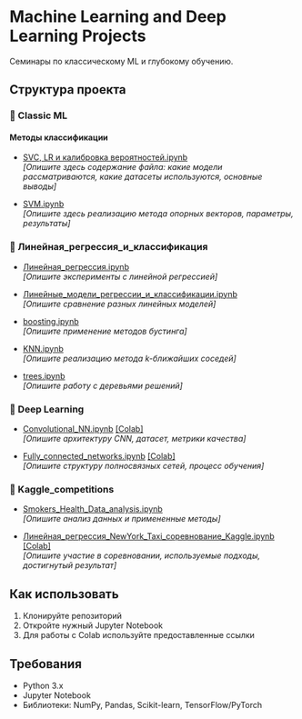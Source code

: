 # Machine Learning and Deep Learning Projects

Семинары по классическому ML и глубокому обучению.

## Структура проекта

### 📁 Classic ML

#### Методы классификации
- [SVC, LR и калибровка вероятностей.ipynb](Classic%20ML/SVC,%20LR%20и%20калибровка%20вероятностей.ipynb)  
  *[Опишите здесь содержание файла: какие модели рассматриваются, какие датасеты используются, основные выводы]*
  
- [SVM.ipynb](Classic%20ML/SVM.ipynb)  
  *[Опишите здесь реализацию метода опорных векторов, параметры, результаты]*  

### 📁 Линейная_регрессия_и_классификация
- [Линейная_регрессия.ipynb](Линейная_регрессия_и_классификация/Линейная_регрессия.ipynb)  
  *[Опишите эксперименты с линейной регрессией]*
  
- [Линейные_модели_регрессии_и_классификации.ipynb](Линейная_регрессия_и_классификация/Линейные_модели_регрессии_и_классификации.ipynb)  
  *[Опишите сравнение разных линейных моделей]*
  
- [boosting.ipynb](Линейная_регрессия_и_классификация/boosting.ipynb)  
  *[Опишите применение методов бустинга]*
  
- [KNN.ipynb](Линейная_регрессия_и_классификация/KNN.ipynb)  
  *[Опишите реализацию метода k-ближайших соседей]*
  
- [trees.ipynb](Линейная_регрессия_и_классификация/trees.ipynb)  
  *[Опишите работу с деревьями решений]*

### 📁 Deep Learning
- [Convolutional_NN.ipynb](Deep%20Learning/Convolutional_NN.ipynb) [[Colab]](https://colab.research.google.com/drive/1R5s5xeqbXNfRUCQTm4ywtE6uvxu5SiRj#scrollTo=VRUsuZR2cQoY)  
  *[Опишите архитектуру CNN, датасет, метрики качества]*
  
- [Fully_connected_networks.ipynb](Deep%20Learning/Fully_connected_networks.ipynb) [[Colab]](https://colab.research.google.com/drive/17VTfmdkMblmEJ_r5bMr6y1tG_ga4CY5W?authuser=1)  
  *[Опишите структуру полносвязных сетей, процесс обучения]*

### 📁 Kaggle_competitions
- [Smokers_Health_Data_analysis.ipynb](Kaggle_competitions/Smokers_Health_Data_analysis.ipynb)  
  *[Опишите анализ данных и примененные методы]*
  
- [Линейная_регрессия_NewYork_Taxi_соревнование_Kaggle.ipynb](Kaggle_competitions/Линейная_регрессия_NewYork_Taxi_соревнование_Kaggle.ipynb) [[Colab]](https://colab.research.google.com/drive/1idhz84E8cofOaQ7K1T29rUaiMTAfC28e)  
  *[Опишите участие в соревновании, используемые подходы, достигнутый результат]*

## Как использовать
1. Клонируйте репозиторий
2. Откройте нужный Jupyter Notebook
3. Для работы с Colab используйте предоставленные ссылки

## Требования
- Python 3.x
- Jupyter Notebook
- Библиотеки: NumPy, Pandas, Scikit-learn, TensorFlow/PyTorch
